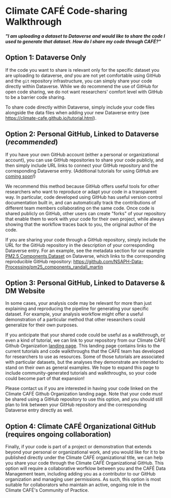 # Climate CAFÉ Code-sharing Walkthrough

**_"I am uploading a dataset to Dataverse and would like to share the code I used to generate that dataset. How do I share my code through CAFÉ?"_**

## Option 1: Dataverse Only
If the code you want to share is relevant only for the specific dataset you are uploading to dataverse, *and* you are not yet comfortable using GitHub and the `git` repository infrastructure, you can simply share your code directly within Dataverse. While we do recommend the use of GitHub for open code sharing, we do not want researchers' comfort level with GitHub to be a barrier code sharing.

To share code directly within Dataverse, simply include your code files alongside the data files when adding your new Dataverse entry (see https://climate-cafe.github.io/tutorial.html).

## Option 2: Personal GitHub, Linked to Dataverse (_recommended_)
If you have your own GitHub account (either a personal or organizational account), you can use GitHub repositories to share your code publicly, and then simply include URL links to connect your GitHub repository and the corresponding Dataverse entry. (Additional tutorials for using GitHub are [coming soon](https://climate-cafe.github.io/github.html)!)

We recommend this method because GitHub offers useful tools for other researchers who want to reproduce or adapt your code in a transparent way. In particular, code developed using GitHub has useful version control documentation built in, and can automatically track the contributions of different team members collaborating on the same code. Once code is shared publicly on GitHub, other users can create "forks" of your repository that enable them to work with your code for their own project, while always showing that the workflow traces back to you, the original author of the code.

If you are sharing your code through a GitHub repository, simply include the URL for the GitHub repository in the description of your corresponding Dataverse entry. For an example, see the metadata section for our example [PM2.5 Components Dataset](https://dataverse.harvard.edu/dataset.xhtml?persistentId=doi:10.7910/DVN/2NT5CV) on Dataverse, which links to the corresponding reproducible GitHub repository: https://github.com/NSAPH-Data-Processing/pm25_components_randall_martin

## Option 3: Personal GitHub, Linked to Dataverse & DM Website
In some cases, your analysis code may be relevant for more than just explaining and reproducing the pipeline for generating your specific dataset. For example, your analysis workflow might offer a useful demonstration of a particular method that other researchers could generalize for their own purposes.

If you anticipate that your shared code could be useful as a walkthrough, or even a kind of tutorial, we can link to your repository from our Climate CAFÉ Github Organization [landing page](https://climate-cafe.github.io/cafe_github_org.html). This landing page contains links to the current tutorials and code walkthroughs that the CAFÉ team has developed for researchers to use as resources. Some of those tutorials are associated with particular datasets, but the analyses they demonstrate are intended to stand on their own as general examples. We hope to expand this page to include community-generated tutorials and walkthroughs, so your code could become part of that expansion!

Please contact us if you are interested in having your code linked on the Climate CAFÉ Github Organization landing page. Note that your code *must* be shared using a GitHub repository to use this option, and you should still plan to link between your GitHub repository and the corresponding Dataverse entry directly as well.

## Option 4: Climate CAFÉ Organizational GitHub (requires ongoing collaboration)
Finally, if your code is part of a project or demonstration that extends beyond your personal or organizational work, and you would like for it to be published directly under the Climate CAFÉ organizational title, we can help you share your code through the Climate CAFÉ Organizational GitHub. This option will require a collaborative worfklow between you and the CAFÉ Data Management team, including adding you as a contributor to our GitHub organization and managing user permissions. As such, this option is most suitable for collaborators who maintain an active, ongoing role in the Climate CAFÉ's Community of Practice.
